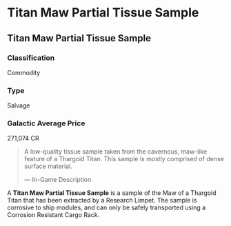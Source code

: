 # Titan Maw Partial Tissue Sample
## Titan Maw Partial Tissue Sample

### Classification

Commodity

### Type

Salvage

### Galactic Average Price

271,074 CR

> 
> 
> A low-quality tissue sample taken from the cavernous, maw-like feature of a Thargoid Titan. This sample is mostly comprised of dense surface material.
> 
> 
> — In-Game Description
> 

A **Titan Maw Partial Tissue Sample** is a sample of the Maw of a Thargoid Titan that has been extracted by a Research Limpet. The sample is corrosive to ship modules, and can only be safely transported using a Corrosion Resistant Cargo Rack.